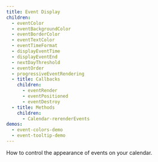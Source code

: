```yaml
---
title: Event Display
children:
  - eventColor
  - eventBackgroundColor
  - eventBorderColor
  - eventTextColor
  - eventTimeFormat
  - displayEventTime
  - displayEventEnd
  - nextDayThreshold
  - eventOrder
  - progressiveEventRendering
  - title: Callbacks
    children:
      - eventRender
      - eventPositioned
      - eventDestroy
  - title: Methods
    children:
      - Calendar-rerenderEvents
demos:
  - event-colors-demo
  - event-tooltip-demo
---
```


How to control the appearance of events on your calendar.
